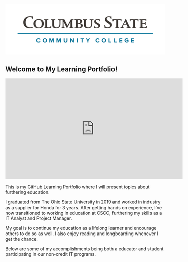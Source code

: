 
![CSCC Banner](CSCC_Banner.png)

## Welcome to My Learning Portfolio!

<iframe width="560" height="315" src="https://www.youtube.com/embed/PIw9XwFOUYs" title="YouTube video player" frameborder="0" allow="accelerometer; autoplay; clipboard-write; encrypted-media; gyroscope; picture-in-picture; web-share" allowfullscreen></iframe>

This is my GitHub Learning Portfolio where I will present topics about furthering education.

I graduated from The Ohio State University in 2019 and worked in industry as a supplier for Honda for 3 years. After getting hands on experience, I've now transitioned to working in education at CSCC, furthering my skills as a IT Analyst and Project Manager.

My goal is to continue my education as a lifelong learner and encourage others to do so as well. I also enjoy reading and longboarding whenever I get the chance.

Below are some of my accomplishments being both a educator and student participating in our non-credit IT programs.